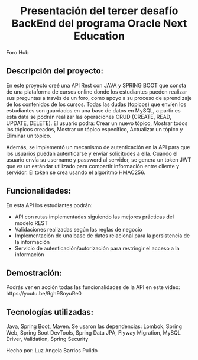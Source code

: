 <h1 align="center"> Presentación del tercer desafío BackEnd del programa Oracle Next Education </h1>

Foro Hub

<h2>Descripción del proyecto:</h2>
En este proyecto creé una API Rest con JAVA y SPRING BOOT que consta de una plataforma de cursos online donde los estudiantes pueden realizar sus preguntas a través de un foro, como apoyo a su proceso de aprendizaje de los contenidos de los cursos. Todas las dudas (topicos) que envíen los estudiantes son guardados en una base de datos en MySQL, a partir es esta data se podrán realizar las operaciones CRUD (CREATE, READ, UPDATE, DELETE). El usuario podrá: Crear un nuevo tópico, Mostrar todos los tópicos creados, Mostrar un tópico específico, Actualizar un tópico y Eliminar un tópico.

Además, se implementó un mecanismo de autenticación en la API para que los usuarios puedan autenticarse y enviar solicitudes a ella. Cuando el usuario envía su username y password al servidor, se genera un token JWT que es un estándar utilizado para compartir información entre cliente y servidor. El token se crea usando el algoritmo HMAC256.

<h2>Funcionalidades:</h2>
En esta API los estudiantes podrán:
<ul>
  <li>API con rutas implementadas siguiendo las mejores prácticas del modelo REST</li>
  <li>Validaciones realizadas según las reglas de negocio</li>
  <li>Implementación de una base de datos relacional para la persistencia de la información</li>
  <li>Servicio de autenticación/autorización para restringir el acceso a la información</li>
</ul>

<h2>Demostración:</h2>
Podrás ver en acción todas las funcionalidades de la API en este video: https://youtu.be/9gh9SnyuRe0

<h2>Tecnologías utilizadas:</h2>
Java, Spring Boot, Maven. Se usaron las dependencias: Lombok, Spring Web, Spring Boot DevTools, Spring Data JPA, Flyway Migration, MySQL Driver, Validation, Spring Security

Hecho por: Luz Angela Barrios Pulido
